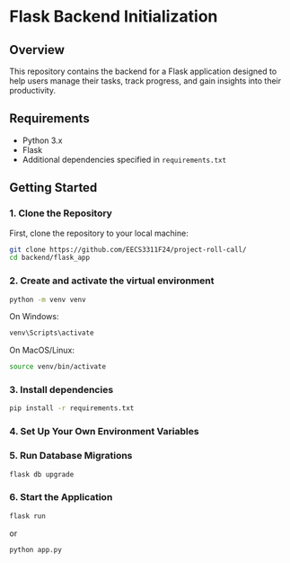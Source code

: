 # Flask Backend Initialization

## Overview
This repository contains the backend for a Flask application designed to help users manage their tasks, track progress, and gain insights into their productivity.

## Requirements
- Python 3.x
- Flask
- Additional dependencies specified in `requirements.txt`

## Getting Started


### 1. Clone the Repository
First, clone the repository to your local machine:

```bash
git clone https://github.com/EECS3311F24/project-roll-call/
cd backend/flask_app
```


### 2. Create and activate the virtual environment
```bash
python -m venv venv
```

On Windows:
```bash
venv\Scripts\activate
```

On MacOS/Linux:
```bash
source venv/bin/activate
```


### 3. Install dependencies
```bash
pip install -r requirements.txt
```


### 4. Set Up Your Own Environment Variables


### 5. Run Database Migrations
```bash
flask db upgrade
```


### 6. Start the Application
```bash
flask run
```
or 
```bash
python app.py
```

